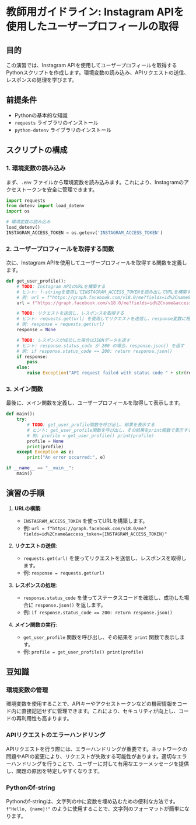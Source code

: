 # 教師用ガイドライン: Instagram APIを使用したユーザープロフィールの取得

## 目的
この演習では、Instagram APIを使用してユーザープロフィールを取得するPythonスクリプトを作成します。環境変数の読み込み、APIリクエストの送信、レスポンスの処理を学びます。

## 前提条件
- Pythonの基本的な知識
- `requests` ライブラリのインストール
- `python-dotenv` ライブラリのインストール

## スクリプトの構成

### 1. 環境変数の読み込み
まず、`.env` ファイルから環境変数を読み込みます。これにより、Instagramのアクセストークンを安全に管理できます。

```python
import requests
from dotenv import load_dotenv
import os

# 環境変数の読み込み
load_dotenv()
INSTAGRAM_ACCESS_TOKEN = os.getenv('INSTAGRAM_ACCESS_TOKEN')
```

### 2. ユーザープロフィールを取得する関数
次に、Instagram APIを使用してユーザープロフィールを取得する関数を定義します。

```python
def get_user_profile():
    # TODO: Instagram APIのURLを構築する
    # ヒント: f-stringを使用してINSTAGRAM_ACCESS_TOKENを読み出してURLを構築する
    # 例: url = f"https://graph.facebook.com/v18.0/me?fields=id%2Cname&access_token={INSTAGRAM_ACCESS_TOKEN}"
    url = f"https://graph.facebook.com/v18.0/me?fields=id%2Cname&access_token={}"

    # TODO: リクエストを送信し、レスポンスを取得する
    # ヒント: requests.get(url) を使用してリクエストを送信し、response変数に格納する
    # 例: response = requests.get(url)
    response = None

    # TODO: レスポンスが成功した場合はJSONデータを返す
    # ヒント: response.status_code が 200 の場合、response.json() を返す
    # 例: if response.status_code == 200: return response.json()
    if response:
        pass
    else:
        raise Exception("API request failed with status code " + str(response.status_code))
```

### 3. メイン関数
最後に、メイン関数を定義し、ユーザープロフィールを取得して表示します。

```python
def main():
    try:
        # TODO: get_user_profile関数を呼び出し、結果を表示する
        # ヒント: get_user_profile関数を呼び出し、その結果をprint関数で表示する
        # 例: profile = get_user_profile() print(profile)
        profile = None
        print(profile)
    except Exception as e:
        print("An error occurred:", e)

if __name__ == "__main__":
    main()
```

## 演習の手順

1. **URLの構築**:
   - `INSTAGRAM_ACCESS_TOKEN` を使ってURLを構築します。
   - 例: `url = f"https://graph.facebook.com/v18.0/me?fields=id%2Cname&access_token={INSTAGRAM_ACCESS_TOKEN}"`

2. **リクエストの送信**:
   - `requests.get(url)` を使ってリクエストを送信し、レスポンスを取得します。
   - 例: `response = requests.get(url)`

3. **レスポンスの処理**:
   - `response.status_code` を使ってステータスコードを確認し、成功した場合に `response.json()` を返します。
   - 例: `if response.status_code == 200: return response.json()`

4. **メイン関数の実行**:
   - `get_user_profile` 関数を呼び出し、その結果を `print` 関数で表示します。
   - 例: `profile = get_user_profile() print(profile)`

## 豆知識

### 環境変数の管理
環境変数を使用することで、APIキーやアクセストークンなどの機密情報をコード内に直接記述せずに管理できます。これにより、セキュリティが向上し、コードの再利用性も高まります。

### APIリクエストのエラーハンドリング
APIリクエストを行う際には、エラーハンドリングが重要です。ネットワークの問題やAPIの変更により、リクエストが失敗する可能性があります。適切なエラーハンドリングを行うことで、ユーザーに対して有用なエラーメッセージを提供し、問題の原因を特定しやすくなります。

### Pythonのf-string
Pythonのf-stringは、文字列の中に変数を埋め込むための便利な方法です。`f"Hello, {name}!"` のように使用することで、文字列のフォーマットが簡単になります。
